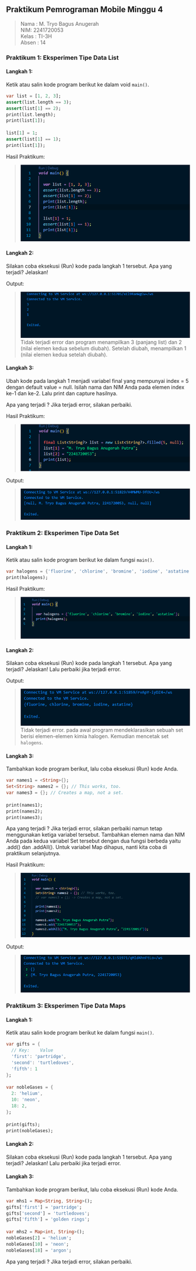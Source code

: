 ## Praktikum Pemrograman Mobile Minggu 4

> Nama : M. Tryo Bagus Anugerah <br />
> NIM: 2241720053<br />
> Kelas : TI-3H <br />
> Absen : 14 <br />

### Praktikum 1: Eksperimen Tipe Data List

#### Langkah 1:
Ketik atau salin kode program berikut ke dalam void `main()`.
```dart
var list = [1, 2, 3];
assert(list.length == 3);
assert(list[1] == 2);
print(list.length);
print(list[1]);

list[1] = 1;
assert(list[1] == 1);
print(list[1]);
```

Hasil Praktikum:
> ![Kode-Prakikum-1-Langkah-1](docs/kodeP1L1.png)

#### Langkah 2:
Silakan coba eksekusi (Run) kode pada langkah 1 tersebut. Apa yang terjadi? Jelaskan!

Output:
> ![Output-Praktikum-1-Langkah-2](docs/outputP1L2.png)
Tidak terjadi error dan program menampilkan 3 (panjang list) dan 2 (nilai elemen kedua sebelum diubah). Setelah diubah, menampilkan 1 (nilai elemen kedua setelah diubah). 

#### Langkah 3:
Ubah kode pada langkah 1 menjadi variabel final yang mempunyai index = 5 dengan default value = null. Isilah nama dan NIM Anda pada elemen index ke-1 dan ke-2. Lalu print dan capture hasilnya.

Apa yang terjadi ? Jika terjadi error, silakan perbaiki.

Hasil Praktikum:
> ![Kode-Prakikum-1-Langkah-3](docs/kodeP1L3.png)

Output:
> ![Output-Praktikum-1-Langkah-3](docs/outputP1L3.png)

### Praktikum 2: Eksperimen Tipe Data Set

#### Langkah 1:
Ketik atau salin kode program berikut ke dalam fungsi `main()`.
```dart
var halogens = {'fluorine', 'chlorine', 'bromine', 'iodine', 'astatine'};
print(halogens);
```

Hasil Praktikum:
> ![Kode-Prakikum-2-Langkah-1](docs/kodeP2L1.png)

#### Langkah 2:
Silakan coba eksekusi (Run) kode pada langkah 1 tersebut. Apa yang terjadi? Jelaskan! Lalu perbaiki jika terjadi error.

Output:
> ![Output-Prakikum-2-Langkah-2](docs/outputP2L2.png)
Tidak terjadi error. pada awal program mendeklarasikan sebuah set berisi elemen-elemen kimia halogen. Kemudian mencetak set `halogens`.

#### Langkah 3:
Tambahkan kode program berikut, lalu coba eksekusi (Run) kode Anda.
```dart
var names1 = <String>{};
Set<String> names2 = {}; // This works, too.
var names3 = {}; // Creates a map, not a set.

print(names1);
print(names2);
print(names3);
```

Apa yang terjadi ? Jika terjadi error, silakan perbaiki namun tetap menggunakan ketiga variabel tersebut. Tambahkan elemen nama dan NIM Anda pada kedua variabel Set tersebut dengan dua fungsi berbeda yaitu .add() dan .addAll(). Untuk variabel Map dihapus, nanti kita coba di praktikum selanjutnya.

Hasil Praktikum:
> ![Kode-Prakikum-2-Langkah-3](docs/kodeP2L3.png)

Output:
> ![Output-Praktikum-2-Langkah-3](docs/outputP2L3.png)

### Praktikum 3: Eksperimen Tipe Data Maps

#### Langkah 1:
Ketik atau salin kode program berikut ke dalam fungsi `main()`.
```dart
var gifts = {
  // Key:    Value
  'first': 'partridge',
  'second': 'turtledoves',
  'fifth': 1
};

var nobleGases = {
  2: 'helium',
  10: 'neon',
  18: 2,
};

print(gifts);
print(nobleGases);
```

#### Langkah 2:
Silakan coba eksekusi (Run) kode pada langkah 1 tersebut. Apa yang terjadi? Jelaskan! Lalu perbaiki jika terjadi error.

#### Langkah 3:
Tambahkan kode program berikut, lalu coba eksekusi (Run) kode Anda.
```dart
var mhs1 = Map<String, String>();
gifts['first'] = 'partridge';
gifts['second'] = 'turtledoves';
gifts['fifth'] = 'golden rings';

var mhs2 = Map<int, String>();
nobleGases[2] = 'helium';
nobleGases[10] = 'neon';
nobleGases[18] = 'argon';
```

Apa yang terjadi ? Jika terjadi error, silakan perbaiki.